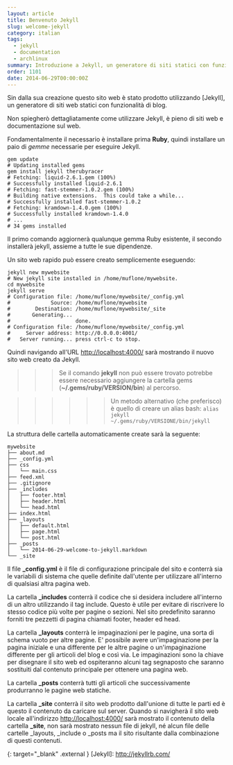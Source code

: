 ```yaml
---
layout: article
title: Benvenuto Jekyll
slug: welcome-jekyll
category: italian
tags:
  - jekyll
  - documentation
  - archlinux
summary: Introduzione a Jekyll, un generatore di siti statici con funzionalità di blog.
order: 1101
date: 2014-06-29T00:00:00Z
---
```


Sin dalla sua creazione questo sito web è stato prodotto utilizzando [Jekyll],
un generatore di siti web statici con funzionalità di blog.

Non spiegherò dettagliatamente come utilizzare Jekyll, è pieno di siti web e
documentazione sul web.

Fondamentalmente il necessario è installare prima **Ruby**, quindi installare un
paio di *gemme* necessarie per eseguire Jekyll.

    gem update
    # Updating installed gems
    gem install jekyll therubyracer
    # Fetching: liquid-2.6.1.gem (100%)
    # Successfully installed liquid-2.6.1
    # Fetching: fast-stemmer-1.0.2.gem (100%)
    # Building native extensions.  This could take a while...
    # Successfully installed fast-stemmer-1.0.2
    # Fetching: kramdown-1.4.0.gem (100%)
    # Successfully installed kramdown-1.4.0
    # ...
    # 34 gems installed

Il primo comando aggiornerà qualunque gemma Ruby esistente, il secondo
installerà jekyll, assieme a tutte le sue dipendenze.

Un sito web rapido può essere creato semplicemente eseguendo:

    jekyll new mywebsite
    # New jekyll site installed in /home/muflone/mywebsite.
    cd mywebsite
    jekyll serve
    # Configuration file: /home/muflone/mywebsite/_config.yml
    #             Source: /home/muflone/mywebsite
    #        Destination: /home/muflone/mywebsite/_site
    #       Generating... 
    #                     done.
    # Configuration file: /home/muflone/mywebsite/_config.yml
    #     Server address: http://0.0.0.0:4001/
    #   Server running... press ctrl-c to stop.

Quindi navigando all'URL <http://localhost:4000/> sarà mostrando il nuovo sito
web creato da Jekyll.

>>> Se il comando **jekyll** non può essere trovato potrebbe essere necessario
aggiungere la cartella gems (**~/.gems/ruby/VERSION/bin**) al percorso.

>>>>>> Un metodo alternativo (che preferisco) è quello di creare un alias bash:
```alias jekyll ~/.gems/ruby/VERSIONE/bin/jekyll```

La struttura delle cartella automaticamente create sarà la seguente:

    mywebsite
    ├── about.md
    ├── _config.yml
    ├── css
    │   └── main.css
    ├── feed.xml
    ├── .gitignore
    ├── _includes
    │   ├── footer.html
    │   ├── header.html
    │   └── head.html
    ├── index.html
    ├── _layouts
    │   ├── default.html
    │   ├── page.html
    │   └── post.html
    ├── _posts
    │   └── 2014-06-29-welcome-to-jekyll.markdown
    └── _site

Il file **_config.yml** è il file di configurazione principale del sito e
conterrà sia le variabili di sistema che quelle definite dall'utente per
utilizzare all'interno di qualsiasi altra pagina web.

La cartella **_includes** conterrà il codice che si desidera includere
all'interno di un altro utilizzando il tag include. Questo è utile per
evitare di riscrivere lo stesso codice più volte per pagine o sezioni.
Nel sito predefinito saranno forniti tre pezzetti di pagina chiamati footer,
header ed head.

La cartella **_layouts** conterrà le impaginazioni per le pagine, una
sorta di schema vuoto per altre pagine. E' possibile avere un'impaginazione per
la pagina iniziale e una differente per le altre pagine o un'impaginazione
differente per gli articoli del blog e così via.
Le impaginazioni sono la chiave per disegnare il sito web ed ospiteranno alcuni
tag segnaposto che saranno sostituiti dal contenuto principale per ottenere
una pagina web.

La cartella **_posts** conterrà tutti gli articoli che successivamente
produrranno le pagine web statiche.

La cartella **_site** conterrà il sito web prodotto dall'unione di tutte
le parti ed è questo il contenuto da caricare sul server.
Quando si navigherà il sito web locale all'indirizzo <http://localhost:4000/>
sarà mostrato il contenuto della cartella **_site**, non sarà mostrato nessun
file di jekyll, né alcun file delle cartelle _layouts, _include o _posts ma il
sito risultante dalla combinazione di questi contenuti.

{: target="_blank" .external }
[Jekyll]: http://jekyllrb.com/
